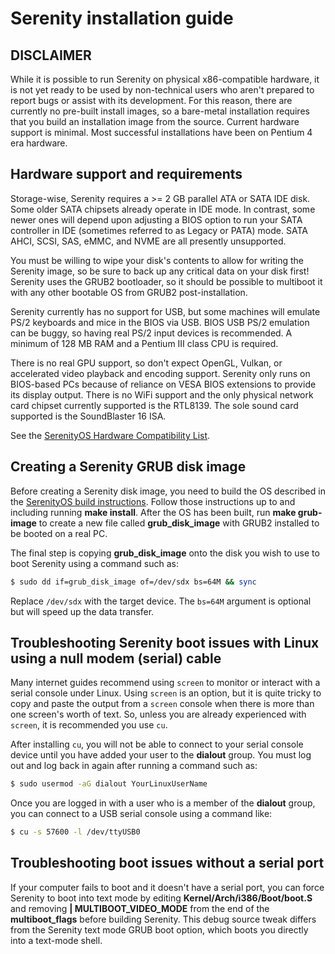 # Serenity installation guide

## DISCLAIMER

While it is possible to run Serenity on physical x86-compatible hardware, it is not yet ready to be used by non-technical users who aren't prepared to report bugs or assist with its development. For this reason, there are currently no pre-built install images, so a bare-metal installation requires that you build an installation image from the source. Current hardware support is minimal. Most successful installations have been on Pentium 4 era hardware.

## Hardware support and requirements

Storage-wise, Serenity requires a >= 2 GB parallel ATA or SATA IDE disk. Some older SATA chipsets already operate in IDE mode. In contrast, some newer ones will depend upon adjusting a BIOS option to run your SATA controller in IDE (sometimes referred to as Legacy or PATA) mode. SATA AHCI, SCSI, SAS, eMMC, and NVME are all presently unsupported. 

You must be willing to wipe your disk's contents to allow for writing the Serenity image, so be sure to back up any critical data on your disk first! Serenity uses the GRUB2 bootloader, so it should be possible to multiboot it with any other bootable OS from GRUB2 post-installation.

Serenity currently has no support for USB, but some machines will emulate PS/2 keyboards and mice in the BIOS via USB. BIOS USB PS/2 emulation can be buggy, so having real PS/2 input devices is recommended. A minimum of 128 MB RAM and a Pentium III class CPU is required.

There is no real GPU support, so don't expect OpenGL, Vulkan, or accelerated video playback and encoding support. Serenity only runs on BIOS-based PCs because of reliance on VESA BIOS extensions to provide its display output. There is no WiFi support and the only physical network card chipset currently supported is the RTL8139. The sole sound card supported is the SoundBlaster 16 ISA.

See the [SerenityOS Hardware Compatibility List](https://github.com/SerenityOS/serenity/blob/master/Documentation/HardwareCompatibility.md).

## Creating a Serenity GRUB disk image

Before creating a Serenity disk image, you need to build the OS described in the [SerenityOS build instructions](https://github.com/SerenityOS/serenity/blob/master/Documentation/BuildInstructions.md). Follow those instructions up to and including running **make install**. After the OS has been built, run **make grub-image** to create a new file called **grub_disk_image** with GRUB2 installed to be booted on a real PC.

The final step is copying **grub_disk_image** onto the disk you wish to use to boot Serenity using a command such as:

```bash
$ sudo dd if=grub_disk_image of=/dev/sdx bs=64M && sync
```

Replace `/dev/sdx` with the target device. The `bs=64M` argument is optional but will speed up the data transfer.

## Troubleshooting Serenity boot issues with Linux using a null modem (serial) cable

Many internet guides recommend using `screen` to monitor or interact with a serial console under Linux. Using `screen` is an option, but it is quite tricky to copy and paste the output from a `screen` console when there is more than one screen's worth of text. So, unless you are already experienced with `screen`, it is recommended you use `cu`.

After installing `cu`, you will not be able to connect to your serial console device until you have added your user to the **dialout** group. You must log out and log back in again after running a command such as:

```bash
$ sudo usermod -aG dialout YourLinuxUserName
```

Once you are logged in with a user who is a member of the **dialout** group, you can connect to a USB serial console using a command like:

```bash
$ cu -s 57600 -l /dev/ttyUSB0
```

## Troubleshooting boot issues without a serial port

If your computer fails to boot and it doesn't have a serial port, you can force Serenity to boot into text mode by editing **Kernel/Arch/i386/Boot/boot.S** and removing **| MULTIBOOT_VIDEO_MODE** from the end of the **multiboot_flags** before building Serenity. This debug source tweak differs from the Serenity text mode GRUB boot option, which boots you directly into a text-mode shell.
